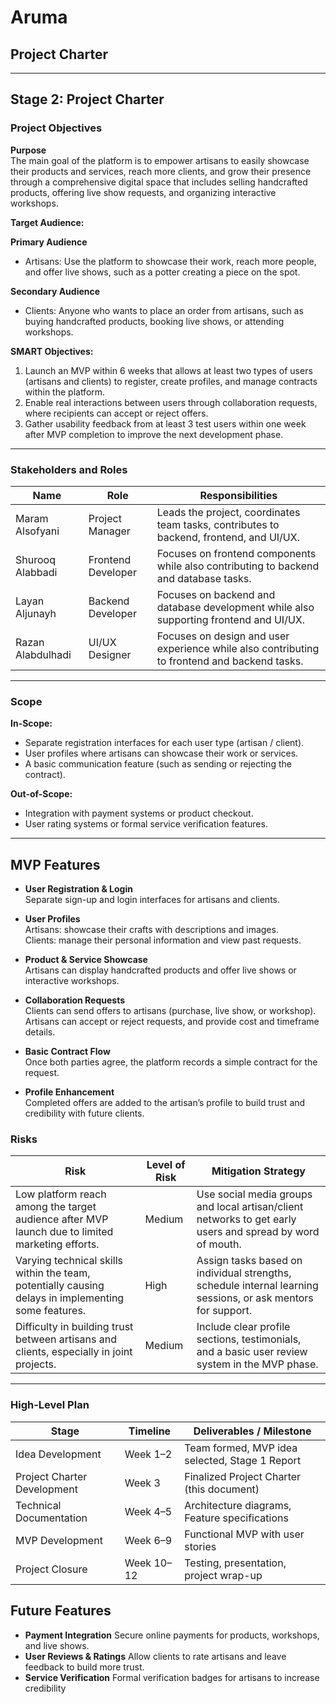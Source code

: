 # Aruma
## Project Charter

---

## Stage 2: Project Charter

### Project Objectives

**Purpose**  
The main goal of the platform is to empower artisans to easily showcase their products and services, reach more clients, and grow their presence through a comprehensive digital space that includes selling handcrafted products, offering live show requests, and organizing interactive workshops.

**Target Audience:**

**Primary Audience**  
- Artisans: Use the platform to showcase their work, reach more people, and offer live shows, such as a potter creating a piece on the spot.

**Secondary Audience**  
- Clients: Anyone who wants to place an order from artisans, such as buying handcrafted products, booking live shows, or attending workshops.

**SMART Objectives:**  
1. Launch an MVP within 6 weeks that allows at least two types of users (artisans and clients) to register, create profiles, and manage contracts within the platform.  
2. Enable real interactions between users through collaboration requests, where recipients can accept or reject offers.  
3. Gather usability feedback from at least 3 test users within one week after MVP completion to improve the next development phase.

---

### Stakeholders and Roles

| Name              | Role               | Responsibilities                                                                 |
|-------------------|-------------------|---------------------------------------------------------------------------------|
| Maram Alsofyani   | Project Manager   | Leads the project, coordinates team tasks, contributes to backend, frontend, and UI/UX. |
| Shurooq Alabbadi  | Frontend Developer | Focuses on frontend components while also contributing to backend and database tasks. |
| Layan Aljunayh    | Backend Developer | Focuses on backend and database development while also supporting frontend and UI/UX. |
| Razan Alabdulhadi | UI/UX Designer    | Focuses on design and user experience while also contributing to frontend and backend tasks. |

---

### Scope

**In-Scope:**  
- Separate registration interfaces for each user type (artisan / client).  
- User profiles where artisans can showcase their work or services.  
- A basic communication feature (such as sending or rejecting the contract).

**Out-of-Scope:**  
- Integration with payment systems or product checkout.  
- User rating systems or formal service verification features.

---

## MVP Features

- **User Registration & Login**  
  Separate sign-up and login interfaces for artisans and clients.  

- **User Profiles**  
   Artisans: showcase their crafts with descriptions and images.  
   Clients: manage their personal information and view past requests.  

- **Product & Service Showcase**  
  Artisans can display handcrafted products and offer live shows or interactive workshops.  

- **Collaboration Requests**  
  Clients can send offers to artisans (purchase, live show, or workshop).  
  Artisans can accept or reject requests, and provide cost and timeframe details.  

- **Basic Contract Flow**  
  Once both parties agree, the platform records a simple contract for the request.  

- **Profile Enhancement**  
  Completed offers are added to the artisan’s profile to build trust and credibility with future clients.  


### Risks

| Risk                                                                 | Level of Risk | Mitigation Strategy                                                                 |
|----------------------------------------------------------------------|---------------|-----------------------------------------------------------------------------------|
| Low platform reach among the target audience after MVP launch due to limited marketing efforts. | Medium        | Use social media groups and local artisan/client networks to get early users and spread by word of mouth. |
| Varying technical skills within the team, potentially causing delays in implementing some features. | High          | Assign tasks based on individual strengths, schedule internal learning sessions, or ask mentors for support. |
| Difficulty in building trust between artisans and clients, especially in joint projects. | Medium        | Include clear profile sections, testimonials, and a basic user review system in the MVP phase. |

---

### High-Level Plan

| Stage                    | Timeline        | Deliverables / Milestone                                     |
|--------------------------|----------------|-------------------------------------------------------------|
| Idea Development          | Week 1–2       | Team formed, MVP idea selected, Stage 1 Report             |
| Project Charter Development | Week 3        | Finalized Project Charter (this document)                  |
| Technical Documentation    | Week 4–5      | Architecture diagrams, Feature specifications              |
| MVP Development            | Week 6–9      | Functional MVP with user stories                            |
| Project Closure            | Week 10–12    | Testing, presentation, project wrap-up                      |



## Future Features
- **Payment Integration**
  Secure online payments for products, workshops, and live shows.
- **User Reviews & Ratings**
  Allow clients to rate artisans and leave feedback to build more trust.
- **Service Verification**
  Formal verification badges for artisans to increase credibility

